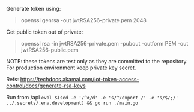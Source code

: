 Generate token using:
>openssl genrsa -out jwtRSA256-private.pem 2048

Get public token out of private:
>openssl rsa -in jwtRSA256-private.pem -pubout -outform PEM -out jwtRSA256-public.pem

NOTE: these tokens are test only as they are committed to the repository.
 For production environment keep private key secret.

Refs:
 https://techdocs.akamai.com/iot-token-access-control/docs/generate-rsa-keys


Run from /api
`eval $(sed -e '/^#/d' -e 's/^/export /' -e 's/$/;/' ../.secrets/.env.development) && go run ./main.go`
